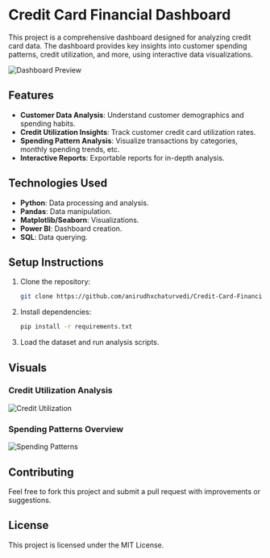 # Credit Card Financial Dashboard

This project is a comprehensive dashboard designed for analyzing credit card data. The dashboard provides key insights into customer spending patterns, credit utilization, and more, using interactive data visualizations.

![Dashboard Preview](image-link-placeholder)

## Features
- **Customer Data Analysis**: Understand customer demographics and spending habits.
- **Credit Utilization Insights**: Track customer credit card utilization rates.
- **Spending Pattern Analysis**: Visualize transactions by categories, monthly spending trends, etc.
- **Interactive Reports**: Exportable reports for in-depth analysis.

## Technologies Used
- **Python**: Data processing and analysis.
- **Pandas**: Data manipulation.
- **Matplotlib/Seaborn**: Visualizations.
- **Power BI**: Dashboard creation.
- **SQL**: Data querying.

## Setup Instructions
1. Clone the repository:
    ```bash
    git clone https://github.com/anirudhxchaturvedi/Credit-Card-Financial-Dashboard.git
    ```
2. Install dependencies:
    ```bash
    pip install -r requirements.txt
    ```
3. Load the dataset and run analysis scripts.

## Visuals
### Credit Utilization Analysis
![Credit Utilization](credit-utilization-image-link-placeholder)

### Spending Patterns Overview
![Spending Patterns](spending-patterns-image-link-placeholder)

## Contributing
Feel free to fork this project and submit a pull request with improvements or suggestions.

## License
This project is licensed under the MIT License.
